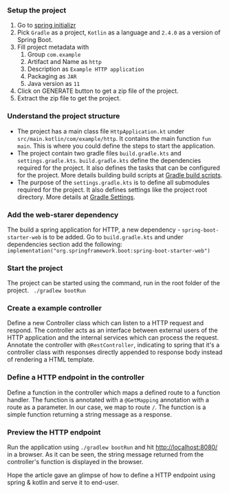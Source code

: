 
### Setup the project
1. Go to [spring initializr](https://start.spring.io/)
2. Pick `Gradle` as a project, `Kotlin` as  a language and `2.4.0` as a version of Spring Boot.
3. Fill project metadata with
   1. Group `com.example`
   2. Artifact and Name as `http`
   3. Description as `Example HTTP application`
   4. Packaging as `JAR`
   5. Java version as `11`
4. Click on GENERATE button to get a zip file of the project.
5. Extract the zip file to get the project.

### Understand the project structure
* The project has a main class file `HttpApplication.kt` under `src/main.kotlin/com/example/http`. It contains the main function `fun main`. This is where you could define the steps to start the application.
* The project contain two gradle files `build.gradle.kts` and `settings.gradle.kts`. `build.gradle.kts` define the dependencies required for the project. It also defines the tasks that can be configured for the project. More details building build scripts at [Gradle build scripts](https://docs.gradle.org/current/userguide/tutorial_using_tasks.html).
* The purpose of the `settings.gradle.kts` is to define all submodules required for the project. It also defines settings like the project root directory. More details at [Gradle Settings](https://docs.gradle.org/current/dsl/org.gradle.api.initialization.Settings.html).

### Add the web-starer dependency
The build a spring application for HTTP, a new dependency - `spring-boot-starter-web` is to be added. Go to `build.gradle.kts` and under dependencies section add the following:
`implementation("org.springframework.boot:spring-boot-starter-web")`


### Start the project
The project can be started using the command, run in the root folder of the project.
` ./gradlew bootRun`


### Create a example controller
Define a new Controller class which can listen to a HTTP request and respond. The controller acts as an interface between external users of the HTTP application and the internal services which can process the request. 
Annotate the controller with `@RestController`, indicating to spring that it's a controller class with responses directly appended to response body instead of rendering a HTML template.

### Define a HTTP endpoint in the controller
Define a function in the controller which maps a defined route to a function handler. The function is annotated with a `@GetMapping` annotation with a route as a parameter. In our case, we map to route `/`. The function is a simple function returning a string message as a response. 

### Preview the HTTP endpoint
Run the application using `./gradlew bootRun` and hit [http://localhost:8080/](http://localhost:8080/) in a browser. As it can be seen, the string message returned from the controller's function is displayed in the browser.

Hope the article gave an glimpse of how to define a HTTP endpoint using spring & kotlin and serve it to end-user.
